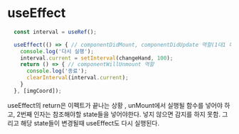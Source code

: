 # useEffect

```js
  const interval = useRef();

  useEffect(() => { // componentDidMount, componentDidUpdate 역할(1대1 대응은 아님)
    console.log('다시 실행');
    interval.current = setInterval(changeHand, 100);
    return () => { // componentWillUnmount 역할
      console.log('종료');
      clearInterval(interval.current);
    }
  }, [imgCoord]);
```

useEffect의 return은 이펙트가 끝나는 상황 , unMount에서 실행될 함수를 넣어야 하고,
2번째 인자는 참조해야할 state들을 넣어야한다. 넣지 않으면 감지를 하지 못함. 그리고 해당 state들이 변경될때 useEffect도 다시 실행된다.

